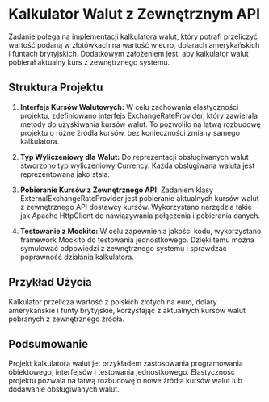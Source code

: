 # Kalkulator Walut z Zewnętrznym API

Zadanie polega na implementacji kalkulatora walut, który potrafi przeliczyć wartość podaną w złotówkach na wartość w euro, dolarach amerykańskich i funtach brytyjskich. 
Dodatkowym założeniem jest, aby kalkulator walut pobierał aktualny kurs z zewnętrznego systemu.

## Struktura Projektu

1. **Interfejs Kursów Walutowych:** W celu zachowania elastyczności projektu, zdefiniowano interfejs ExchangeRateProvider, który zawierala metody do uzyskiwania kursów walut. 
    To pozwoliło na łatwą rozbudowę projektu o różne źródła kursów, bez konieczności zmiany samego kalkulatora.

2. **Typ Wyliczeniowy dla Walut:** Do reprezentacji obsługiwanych walut stworzono typ wyliczeniowy Currency. Każda obsługiwana waluta jest reprezentowana jako stała.

3. **Pobieranie Kursów z Zewnętrznego API:** Zadaniem klasy ExternalExchangeRateProvider jest pobieranie aktualnych kursów walut z zewnętrznego API dostawcy kursów.
   Wykorzystano narzędzia takie jak Apache HttpClient do nawiązywania połączenia i pobierania danych.

4. **Testowanie z Mockito:** W celu zapewnienia jakości kodu, wykorzystano framework Mockito do testowania jednostkowego.
   Dzięki temu można symulować odpowiedzi z zewnętrznego systemu i sprawdzać poprawność działania kalkulatora.

## Przykład Użycia

Kalkulator przelicza wartość z polskich złotych na euro, dolary amerykańskie i funty brytyjskie, korzystając z aktualnych kursów walut pobranych z zewnętrznego źródła.

## Podsumowanie

Projekt kalkulatora walut jet przykładem zastosowania programowania obiektowego, interfejsów i testowania jednostkowego. 
Elastyczność projektu pozwala na łatwą rozbudowę o nowe źródła kursów walut lub dodawanie obsługiwanych walut.
